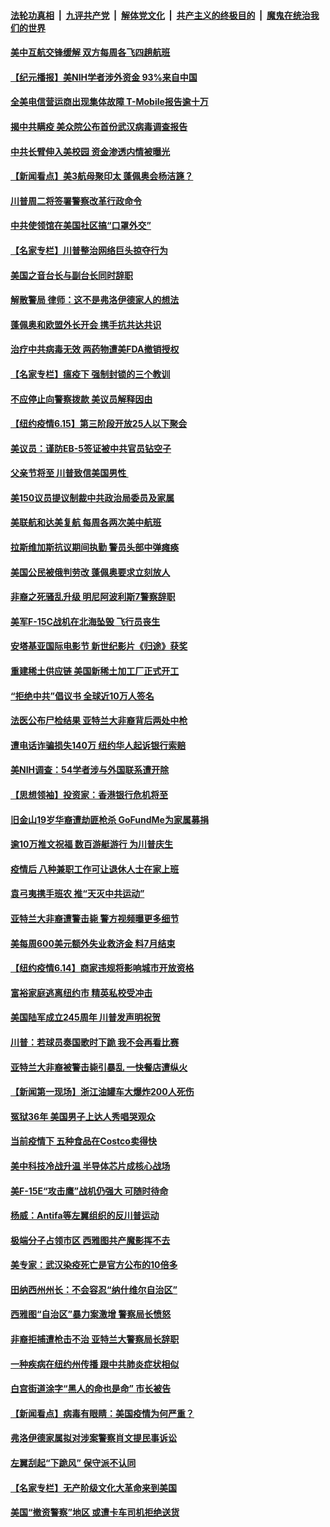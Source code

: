 ####  [法轮功真相](../../../../basic/blob/master/README.md?t=06161131) &nbsp;|&nbsp; [九评共产党](../../../../9ping.md/blob/master/README.md?t=06161131) &nbsp;|&nbsp; [解体党文化](../../../../jtdwh.md/blob/master/README.md?t=06161131)  &nbsp;|&nbsp; [共产主义的终极目的](../../../../gczydzjmd.md/blob/master/README.md?t=06161131) &nbsp;|&nbsp; [魔鬼在统治我们的世界](../../../../mgztzwmdsj.md/blob/master/README.md?t=06161131) 

#### [美中互航交锋缓解 双方每周各飞四趟航班](../pages/nsc412/n12188417.md?t=06161131) 

#### [【纪元播报】美NIH学者涉外资金 93%来自中国](../pages/nsc412/n12188182.md?t=06161131) 

#### [全美电信营运商出现集体故障 T-Mobile报告逾十万](../pages/nsc412/n12188460.md?t=06161131) 

#### [揭中共瞒疫 美众院公布首份武汉病毒调查报告](../pages/nsc412/n12188209.md?t=06161131) 

#### [中共长臂伸入美校园 资金渗透内情被曝光](../pages/nsc412/n12188026.md?t=06161131) 

#### [【新闻看点】美3航母聚印太 蓬佩奥会杨洁篪？](../pages/nsc412/n12187943.md?t=06161131) 

#### [川普周二将签署警察改革行政命令](../pages/nsc412/n12188103.md?t=06161131) 

#### [中共使领馆在美国社区搞“口罩外交”](../pages/nsc412/n12188010.md?t=06161131) 

#### [【名家专栏】川普整治网络巨头掠夺行为](../pages/nsc412/n12185768.md?t=06161131) 

#### [美国之音台长与副台长同时辞职](../pages/nsc412/n12187933.md?t=06161131) 

#### [解散警局 律师：这不是弗洛伊德家人的想法](../pages/nsc412/n12187751.md?t=06161131) 

#### [蓬佩奥和欧盟外长开会 携手抗共达共识](../pages/nsc412/n12187801.md?t=06161131) 

#### [治疗中共病毒无效 两药物遭美FDA撤销授权](../pages/nsc412/n12187835.md?t=06161131) 

#### [【名家专栏】瘟疫下 强制封锁的三个教训](../pages/nsc412/n12185737.md?t=06161131) 

#### [不应停止向警察拨款 美议员解释因由](../pages/nsc412/n12187698.md?t=06161131) 

#### [【纽约疫情6.15】第三阶段开放25人以下聚会](../pages/nsc412/n12186818.md?t=06161131) 

#### [美议员：谨防EB-5签证被中共官员钻空子](../pages/nsc412/n12187613.md?t=06161131) 

#### [父亲节将至 川普致信美国男性 ](../pages/nsc412/n12187450.md?t=06161131) 

#### [美150议员提议制裁中共政治局委员及家属](../pages/nsc412/n12187376.md?t=06161131) 

#### [美联航和达美复航 每周各两次美中航班](../pages/nsc412/n12187419.md?t=06161131) 

#### [拉斯维加斯抗议期间执勤 警员头部中弹瘫痪](../pages/nsc412/n12187373.md?t=06161131) 

#### [美国公民被俄判劳改 蓬佩奥要求立刻放人](../pages/nsc412/n12187313.md?t=06161131) 

#### [非裔之死骚乱升级 明尼阿波利斯7警察辞职](../pages/nsc412/n12186866.md?t=06161131) 

#### [美军F-15C战机在北海坠毁 飞行员丧生](../pages/nsc412/n12186930.md?t=06161131) 

#### [安塔基亚国际电影节 新世纪影片《归途》获奖](../pages/nsc412/n12186136.md?t=06161131) 

#### [重建稀土供应链 美国新稀土加工厂正式开工](../pages/nsc412/n12186646.md?t=06161131) 

#### [“拒绝中共”倡议书 全球近10万人签名](../pages/nsc412/n12185407.md?t=06161131) 

#### [法医公布尸检结果 亚特兰大非裔背后两处中枪](../pages/nsc412/n12186239.md?t=06161131) 

#### [遭电话诈骗损失140万 纽约华人起诉银行索赔](../pages/nsc412/n12186037.md?t=06161131) 

#### [美NIH调查：54学者涉与外国联系遭开除](../pages/nsc412/n12185993.md?t=06161131) 

#### [【思想领袖】投资家：香港银行危机将至](../pages/nsc412/n12115486.md?t=06161131) 

#### [旧金山19岁华裔遭劫匪枪杀 GoFundMe为家属募捐](../pages/nsc412/n12185776.md?t=06161131) 

#### [逾10万推文祝福 数百游艇游行 为川普庆生](../pages/nsc412/n12185536.md?t=06161131) 

#### [疫情后 八种兼职工作可让退休人士在家上班](../pages/nsc412/n12171685.md?t=06161131) 

#### [袁弓夷携手班农 推“天灭中共运动”](../pages/nsc412/n12185396.md?t=06161131) 

#### [亚特兰大非裔遭警击毙 警方视频曝更多细节](../pages/nsc412/n12185356.md?t=06161131) 

#### [美每周600美元额外失业救济金 料7月结束](../pages/nsc412/n12185300.md?t=06161131) 

#### [【纽约疫情6.14】商家违规将影响城市开放资格](../pages/nsc412/n12184545.md?t=06161131) 

#### [富裕家庭逃离纽约市 精英私校受冲击](../pages/nsc412/n12185064.md?t=06161131) 

#### [美国陆军成立245周年 川普发声明祝贺](../pages/nsc412/n12185158.md?t=06161131) 

#### [川普：若球员奏国歌时下跪 我不会再看比赛](../pages/nsc412/n12185041.md?t=06161131) 

#### [亚特兰大非裔被警击毙引暴乱 一快餐店遭纵火](../pages/nsc412/n12184894.md?t=06161131) 

#### [【新闻第一现场】浙江油罐车大爆炸200人死伤](../pages/nsc412/n12184671.md?t=06161131) 

#### [冤狱36年 美国男子上达人秀唱哭观众](../pages/nsc412/n12184431.md?t=06161131) 

#### [当前疫情下 五种食品在Costco卖得快](../pages/nsc412/n12174388.md?t=06161131) 

#### [美中科技冷战升温 半导体芯片成核心战场](../pages/nsc412/n12169390.md?t=06161131) 

#### [美F-15E“攻击鹰”战机仍强大 可随时待命](../pages/nsc412/n12183518.md?t=06161131) 

#### [杨威：Antifa等左翼组织的反川普运动](../pages/nsc412/n12184121.md?t=06161131) 

#### [极端分子占领市区 西雅图共产魔影挥不去](../pages/nsc412/n12184048.md?t=06161131) 

#### [美专家：武汉染疫死亡是官方公布的10倍多](../pages/nsc412/n12184059.md?t=06161131) 

#### [田纳西州州长：不会容忍“纳什维尔自治区”](../pages/nsc412/n12183881.md?t=06161131) 

#### [西雅图“自治区”暴力案激增 警察局长愤怒](../pages/nsc412/n12183782.md?t=06161131) 

#### [非裔拒捕遭枪击不治 亚特兰大警察局长辞职](../pages/nsc412/n12183958.md?t=06161131) 

#### [一种疾病在纽约州传播 跟中共肺炎症状相似](../pages/nsc412/n12183845.md?t=06161131) 

#### [白宫街道涂字“黑人的命也是命” 市长被告](../pages/nsc412/n12181899.md?t=06161131) 

#### [【新闻看点】病毒有眼睛：美国疫情为何严重？](../pages/nsc412/n12183562.md?t=06161131) 

#### [弗洛伊德家属拟对涉案警察肖文提民事诉讼](../pages/nsc412/n12183768.md?t=06161131) 

#### [左翼刮起“下跪风” 保守派不认同](../pages/nsc412/n12183670.md?t=06161131) 

#### [【名家专栏】无产阶级文化大革命来到美国](../pages/nsc412/n12183604.md?t=06161131) 

#### [美国“撤资警察”地区 或遭卡车司机拒绝送货](../pages/nsc412/n12183616.md?t=06161131) 

